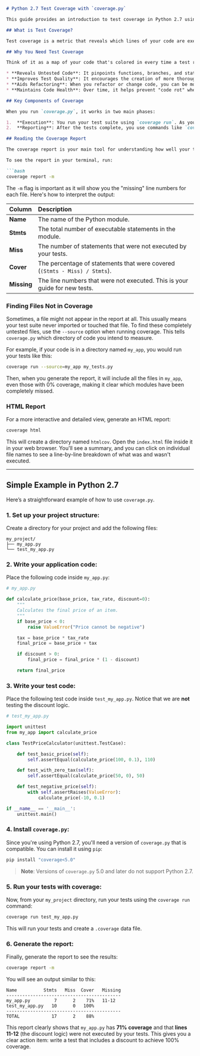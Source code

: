 ```markdown
# Python 2.7 Test Coverage with `coverage.py`

This guide provides an introduction to test coverage in Python 2.7 using the `coverage.py` library. It explains what test coverage is, why it's important, and how to generate and interpret coverage reports.

## What is Test Coverage?

Test coverage is a metric that reveals which lines of your code are executed by your tests. In Python 2.7, the `coverage.py` library is the standard tool for this purpose. It helps you identify parts of your application that are not being tested, which is crucial for improving software quality and reducing the likelihood of bugs.

## Why You Need Test Coverage

Think of it as a map of your code that's colored in every time a test runs through a specific path. Untested areas remain blank. This is important for several reasons:

* **Reveals Untested Code**: It pinpoints functions, branches, and statements that your tests don't exercise.
* **Improves Test Quality**: It encourages the creation of more thorough tests that cover edge cases and different execution paths.
* **Aids Refactoring**: When you refactor or change code, you can be more confident if you know the surrounding logic is well-tested.
* **Maintains Code Health**: Over time, it helps prevent "code rot" where parts of the codebase become untested and therefore untrustworthy.

## Key Components of Coverage

When you run `coverage.py`, it works in two main phases:

1.  **Execution**: You run your test suite using `coverage run`. As your tests execute, `coverage.py` monitors which lines of your application code are run. This information is stored in a data file, typically named `.coverage`.
2.  **Reporting**: After the tests complete, you use commands like `coverage report` or `coverage html` to analyze the collected data and generate a report.

## Reading the Coverage Report

The coverage report is your main tool for understanding how well your tests cover your code. You can generate a simple text-based report directly in your terminal or a more detailed HTML report.

To see the report in your terminal, run:

```bash
coverage report -m
```

The `-m` flag is important as it will show you the "missing" line numbers for each file. Here's how to interpret the output:

| Column  | Description                                                                    |
| :------ | :----------------------------------------------------------------------------- |
| **Name** | The name of the Python module.                                                 |
| **Stmts** | The total number of executable statements in the module.                       |
| **Miss** | The number of statements that were not executed by your tests.                 |
| **Cover** | The percentage of statements that were covered (`(Stmts - Miss) / Stmts`). |
| **Missing** | The line numbers that were not executed. This is your guide for new tests.     |

### Finding Files Not in Coverage

Sometimes, a file might not appear in the report at all. This usually means your test suite never imported or touched that file. To find these completely untested files, use the `--source` option when running coverage. This tells `coverage.py` which directory of code you intend to measure.

For example, if your code is in a directory named `my_app`, you would run your tests like this:

```bash
coverage run --source=my_app my_tests.py
```

Then, when you generate the report, it will include all the files in `my_app`, even those with 0% coverage, making it clear which modules have been completely missed.

### HTML Report

For a more interactive and detailed view, generate an HTML report:

```bash
coverage html
```

This will create a directory named `htmlcov`. Open the `index.html` file inside it in your web browser. You'll see a summary, and you can click on individual file names to see a line-by-line breakdown of what was and wasn't executed.

---

## Simple Example in Python 2.7

Here’s a straightforward example of how to use `coverage.py`.

### 1. Set up your project structure:

Create a directory for your project and add the following files:

```
my_project/
├── my_app.py
└── test_my_app.py
```

### 2. Write your application code:

Place the following code inside `my_app.py`:

```python
# my_app.py

def calculate_price(base_price, tax_rate, discount=0):
    """
    Calculates the final price of an item.
    """
    if base_price < 0:
        raise ValueError("Price cannot be negative")

    tax = base_price * tax_rate
    final_price = base_price + tax

    if discount > 0:
        final_price = final_price * (1 - discount)

    return final_price
```

### 3. Write your test code:

Place the following test code inside `test_my_app.py`. Notice that we are **not** testing the discount logic.

```python
# test_my_app.py

import unittest
from my_app import calculate_price

class TestPriceCalculator(unittest.TestCase):

    def test_basic_price(self):
        self.assertEqual(calculate_price(100, 0.1), 110)

    def test_with_zero_tax(self):
        self.assertEqual(calculate_price(50, 0), 50)

    def test_negative_price(self):
        with self.assertRaises(ValueError):
            calculate_price(-10, 0.1)

if __name__ == '__main__':
    unittest.main()
```

### 4. Install `coverage.py`:

Since you're using Python 2.7, you'll need a version of `coverage.py` that is compatible. You can install it using `pip`:

```bash
pip install "coverage<5.0"
```
> **Note**: Versions of `coverage.py` 5.0 and later do not support Python 2.7.

### 5. Run your tests with coverage:

Now, from your `my_project` directory, run your tests using the `coverage run` command:

```bash
coverage run test_my_app.py
```

This will run your tests and create a `.coverage` data file.

### 6. Generate the report:

Finally, generate the report to see the results:

```bash
coverage report -m
```

You will see an output similar to this:

```
Name          Stmts   Miss  Cover   Missing
-------------------------------------------
my_app.py         7      2    71%   11-12
test_my_app.py   10      0   100%
-------------------------------------------
TOTAL            17      2    88%
```

This report clearly shows that `my_app.py` has **71% coverage** and that **lines 11-12** (the discount logic) were not executed by your tests. This gives you a clear action item: write a test that includes a discount to achieve 100% coverage.
```
